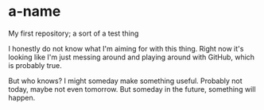 # a-name
My first repository; a sort of a test thing

I honestly do not know what I'm aiming for with this thing.  Right now it's looking like I'm just messing around and
playing around with GitHub, which is probably true.

But who knows?  I might someday make something useful.  Probably not today, maybe not even tomorrow.  But someday in the
future, something will happen.

